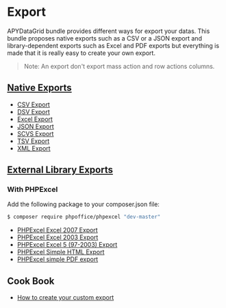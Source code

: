 # Export

APYDataGrid bundle provides different ways for export your datas. This bundle proposes native exports such as a CSV or a JSON export and library-dependent exports such as Excel and PDF exports but everything is made that it is really easy to create your own export.

> Note: An export don't export mass action and row actions columns.

## [Native Exports](native_exports/)

* [CSV Export](native_exports/CSV_export.md)
* [DSV Export](native_exports/DSV_export.md)
* [Excel Export](native_exports/Excel_export.md)
* [JSON Export](native_exports/JSON_export.md)
* [SCVS Export](native_exports/SCVS_export.md)
* [TSV Export](native_exports/TSV_export.md)
* [XML Export](native_exports/XML_export.md)

## [External Library Exports](library-dependent_exports/)

### With PHPExcel

Add the following package to your composer.json file:

```bash
$ composer require phpoffice/phpexcel "dev-master"
```

* [PHPExcel Excel 2007 Export](library-dependent_exports/PHPExcel/PHPExcel_excel2007_export.md)
* [PHPExcel Excel 2003 Export](library-dependent_exports/PHPExcel/PHPExcel_excel2003_export.md)
* [PHPExcel Excel 5 (97-2003) Export](library-dependent_exports/PHPExcel/PHPExcel_excel5_export.md)
* [PHPExcel Simple HTML Export](library-dependent_exports/PHPExcel/PHPExcel_HTML_export.md)
* [PHPExcel simple PDF export](library-dependent_exports/PHPExcel/PHPExcel_PDF_export.md)

## Cook Book

* [How to create your custom export](create_export.md)